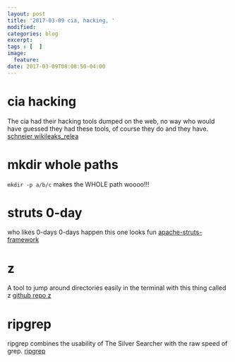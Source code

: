```yaml
---
layout: post
title: '2017-03-09 cia, hacking, '
modified:
categories: blog
excerpt:
tags : [  ]
image:
  feature:
date: 2017-03-09T08:08:50-04:00
---
```


# cia hacking
The cia had their hacking tools dumped on the web, no way who would have guessed they had these tools, of course they do and they have.   [schneier wikileaks_relea ](https://www.schneier.com/blog/archives/2017/03/wikileaks_relea.html "schneier wikileaks_relea ")

# mkdir whole paths
`mkdir -p a/b/c`
makes the WHOLE path woooo!!!

# struts 0-day
who likes 0-days   0-days happen this one looks fun    [apache-struts-framework ](http://thehackernews.com/2017/03/apache-struts-framework.html "apache-struts-framework ")

# z
A tool to jump around directories easily in the terminal  with this thing called z [github repo z ](https://github.com/rupa/z "github repo z")

# ripgrep
ripgrep combines the usability of The Silver Searcher with the raw speed of grep.
[ripgrep](https://github.com/BurntSushi/ripgrep "ripgrep")


